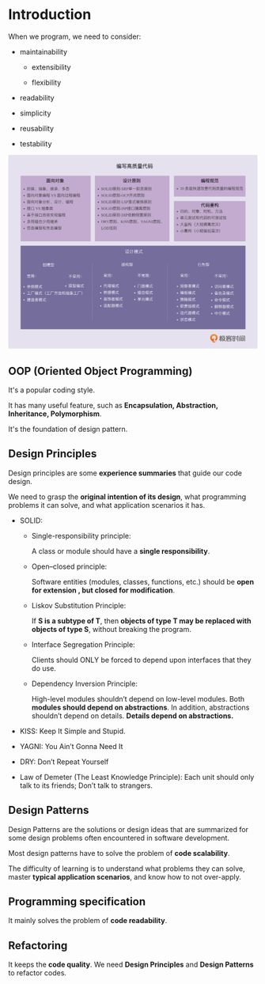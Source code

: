 #  Introduction

When we program, we need to consider:

- maintainability

  - extensibility

  - flexibility

- readability

- simplicity

- reusability

- testability

![intro](./img/intro.png)

## OOP (Oriented Object Programming)

It's a popular coding style.

It has many useful feature, such as **Encapsulation, Abstraction, Inheritance, Polymorphism**.

It's the foundation of design pattern.

## Design Principles

Design principles are some **experience summaries** that guide our code design.

We need to grasp the **original intention of its design**, what programming problems it can solve, and what application scenarios it has.

- SOLID:

  - Single-responsibility principle:

    A class or module should have a **single responsibility**.

  - Open–closed principle:

    Software entities (modules, classes, functions, etc.) should be **open for extension , but closed for modification**.

  - Liskov Substitution Principle:

    If **S is a subtype of T**, then **objects of type T may be replaced with objects of type S**, without breaking the program.
  
  - Interface Segregation Principle:

    Clients should ONLY be forced to depend upon interfaces that they do use.
  
  - Dependency Inversion Principle:

    High-level modules shouldn’t depend on low-level modules. Both **modules should depend on abstractions**. In addition, abstractions shouldn’t depend on details. **Details depend on abstractions.**

- KISS: Keep It Simple and Stupid.

- YAGNI: You Ain’t Gonna Need It

- DRY: Don’t Repeat Yourself

- Law of Demeter (The Least Knowledge Principle): Each unit should only talk to its friends; Don’t talk to strangers.

## Design Patterns

Design Patterns are the solutions or design ideas that are summarized for some design problems often encountered in software development.

Most design patterns have to solve the problem of **code scalability**.

The difficulty of learning is to understand what problems they can solve, master **typical application scenarios**, and know how to not over-apply.

## Programming specification

It mainly solves the problem of **code readability**.

## Refactoring

It keeps the **code quality**. We need **Design Principles** and **Design Patterns** to refactor codes.
